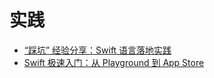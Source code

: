# 实践
+ [“踩坑” 经验分享：Swift 语言落地实践](https://my.oschina.net/u/4939618/blog/10443406?s_trans=2197476363_&s_channel=4)
+ [Swift 极速入门：从 Playground 到 App Store](https://mp.weixin.qq.com/s/OiJq6wmMQxxaNBdnoKAAig)